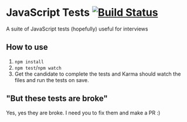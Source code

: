 # JavaScript Tests [![Build Status](https://travis-ci.org/eSynergySolutions/javascript-tests.svg?branch=master)](https://travis-ci.org/eSynergySolutions/javascript-tests)

A suite of JavaScript tests (hopefully) useful for interviews

## How to use
1. `npm install`
2. `npm test`/`npm watch`
3. Get the candidate to complete the tests and Karma should watch the files and run the tests on save.

## "But these tests are broke"
Yes, yes they are broke. I need you to fix them and make a PR :)
